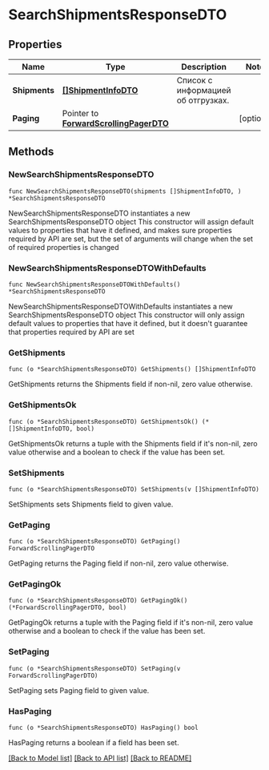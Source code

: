 # SearchShipmentsResponseDTO

## Properties

Name | Type | Description | Notes
------------ | ------------- | ------------- | -------------
**Shipments** | [**[]ShipmentInfoDTO**](ShipmentInfoDTO.md) | Список с информацией об отгрузках. | 
**Paging** | Pointer to [**ForwardScrollingPagerDTO**](ForwardScrollingPagerDTO.md) |  | [optional] 

## Methods

### NewSearchShipmentsResponseDTO

`func NewSearchShipmentsResponseDTO(shipments []ShipmentInfoDTO, ) *SearchShipmentsResponseDTO`

NewSearchShipmentsResponseDTO instantiates a new SearchShipmentsResponseDTO object
This constructor will assign default values to properties that have it defined,
and makes sure properties required by API are set, but the set of arguments
will change when the set of required properties is changed

### NewSearchShipmentsResponseDTOWithDefaults

`func NewSearchShipmentsResponseDTOWithDefaults() *SearchShipmentsResponseDTO`

NewSearchShipmentsResponseDTOWithDefaults instantiates a new SearchShipmentsResponseDTO object
This constructor will only assign default values to properties that have it defined,
but it doesn't guarantee that properties required by API are set

### GetShipments

`func (o *SearchShipmentsResponseDTO) GetShipments() []ShipmentInfoDTO`

GetShipments returns the Shipments field if non-nil, zero value otherwise.

### GetShipmentsOk

`func (o *SearchShipmentsResponseDTO) GetShipmentsOk() (*[]ShipmentInfoDTO, bool)`

GetShipmentsOk returns a tuple with the Shipments field if it's non-nil, zero value otherwise
and a boolean to check if the value has been set.

### SetShipments

`func (o *SearchShipmentsResponseDTO) SetShipments(v []ShipmentInfoDTO)`

SetShipments sets Shipments field to given value.


### GetPaging

`func (o *SearchShipmentsResponseDTO) GetPaging() ForwardScrollingPagerDTO`

GetPaging returns the Paging field if non-nil, zero value otherwise.

### GetPagingOk

`func (o *SearchShipmentsResponseDTO) GetPagingOk() (*ForwardScrollingPagerDTO, bool)`

GetPagingOk returns a tuple with the Paging field if it's non-nil, zero value otherwise
and a boolean to check if the value has been set.

### SetPaging

`func (o *SearchShipmentsResponseDTO) SetPaging(v ForwardScrollingPagerDTO)`

SetPaging sets Paging field to given value.

### HasPaging

`func (o *SearchShipmentsResponseDTO) HasPaging() bool`

HasPaging returns a boolean if a field has been set.


[[Back to Model list]](../README.md#documentation-for-models) [[Back to API list]](../README.md#documentation-for-api-endpoints) [[Back to README]](../README.md)


